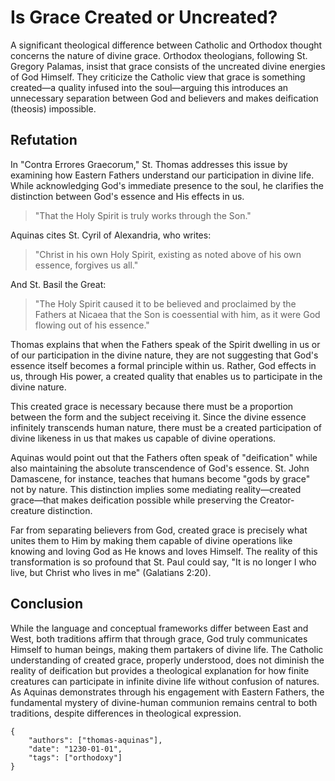 # Is Grace Created or Uncreated?

A significant theological difference between Catholic and Orthodox thought concerns the nature of divine grace. Orthodox theologians, following St. Gregory Palamas, insist that grace consists of the uncreated divine energies of God Himself. They criticize the Catholic view that grace is something created—a quality infused into the soul—arguing this introduces an unnecessary separation between God and believers and makes deification (theosis) impossible.

## Refutation

In "Contra Errores Graecorum," St. Thomas addresses this issue by examining how Eastern Fathers understand our participation in divine life. While acknowledging God's immediate presence to the soul, he clarifies the distinction between God's essence and His effects in us.

> "That the Holy Spirit is truly works through the Son."

Aquinas cites St. Cyril of Alexandria, who writes:

> "Christ in his own Holy Spirit, existing as noted above of his own essence, forgives us all."

And St. Basil the Great:

> "The Holy Spirit caused it to be believed and proclaimed by the Fathers at Nicaea that the Son is coessential with him, as it were God flowing out of his essence."

Thomas explains that when the Fathers speak of the Spirit dwelling in us or of our participation in the divine nature, they are not suggesting that God's essence itself becomes a formal principle within us. Rather, God effects in us, through His power, a created quality that enables us to participate in the divine nature.

This created grace is necessary because there must be a proportion between the form and the subject receiving it. Since the divine essence infinitely transcends human nature, there must be a created participation of divine likeness in us that makes us capable of divine operations.

Aquinas would point out that the Fathers often speak of "deification" while also maintaining the absolute transcendence of God's essence. St. John Damascene, for instance, teaches that humans become "gods by grace" not by nature. This distinction implies some mediating reality—created grace—that makes deification possible while preserving the Creator-creature distinction.

Far from separating believers from God, created grace is precisely what unites them to Him by making them capable of divine operations like knowing and loving God as He knows and loves Himself. The reality of this transformation is so profound that St. Paul could say, "It is no longer I who live, but Christ who lives in me" (Galatians 2:20).

## Conclusion

While the language and conceptual frameworks differ between East and West, both traditions affirm that through grace, God truly communicates Himself to human beings, making them partakers of divine life. The Catholic understanding of created grace, properly understood, does not diminish the reality of deification but provides a theological explanation for how finite creatures can participate in infinite divine life without confusion of natures. As Aquinas demonstrates through his engagement with Eastern Fathers, the fundamental mystery of divine-human communion remains central to both traditions, despite differences in theological expression.

```
{
    "authors": ["thomas-aquinas"],
    "date": "1230-01-01",
    "tags": ["orthodoxy"]
}
```